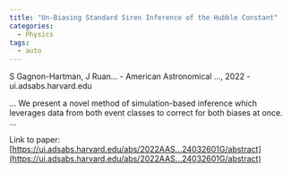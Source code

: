 ```yaml
---
title: "Un-Biasing Standard Siren Inference of the Hubble Constant"
categories:
  - Physics
tags:
  - auto
---
```

S Gagnon-Hartman, J Ruan… - American Astronomical …, 2022 - ui.adsabs.harvard.edu

… We present a novel method of simulation-based inference which leverages data from both event classes to correct for both biases at once. …

Link to paper: [https://ui.adsabs.harvard.edu/abs/2022AAS...24032601G/abstract](https://ui.adsabs.harvard.edu/abs/2022AAS...24032601G/abstract)
